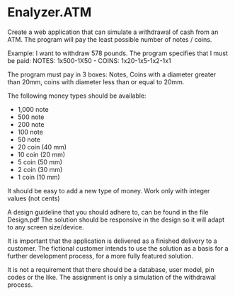 # Enalyzer.ATM

Create a web application that can simulate a withdrawal of cash from an ATM. The program will pay 
the least possible number of notes / coins.

Example:
I want to withdraw 578 pounds. The program specifies that I must be paid: NOTES: 1x500-1X50 -
COINS: 1x20-1x5-1x2-1x1

The program must pay in 3 boxes: Notes, Coins with a diameter greater than 20mm, coins with 
diameter less than or equal to 20mm.

The following money types should be available:
- 1,000 note
- 500 note
- 200 note
- 100 note
- 50 note
- 20 coin (40 mm)
- 10 coin (20 mm)
- 5 coin (50 mm)
- 2 coin (30 mm)
- 1 coin (10 mm)

It should be easy to add a new type of money. Work only with integer values (not cents)

A design guideline that you should adhere to, can be found in the file Design.pdf
The solution should be responsive in the design so it will adapt to any screen size/device.

It is important that the application is delivered as a finished delivery to a customer. The fictional 
customer intends to use the solution as a basis for a further development process, for a more fully 
featured solution.

It is not a requirement that there should be a database, user model, pin codes or the like. The 
assignment is only a simulation of the withdrawal process.
